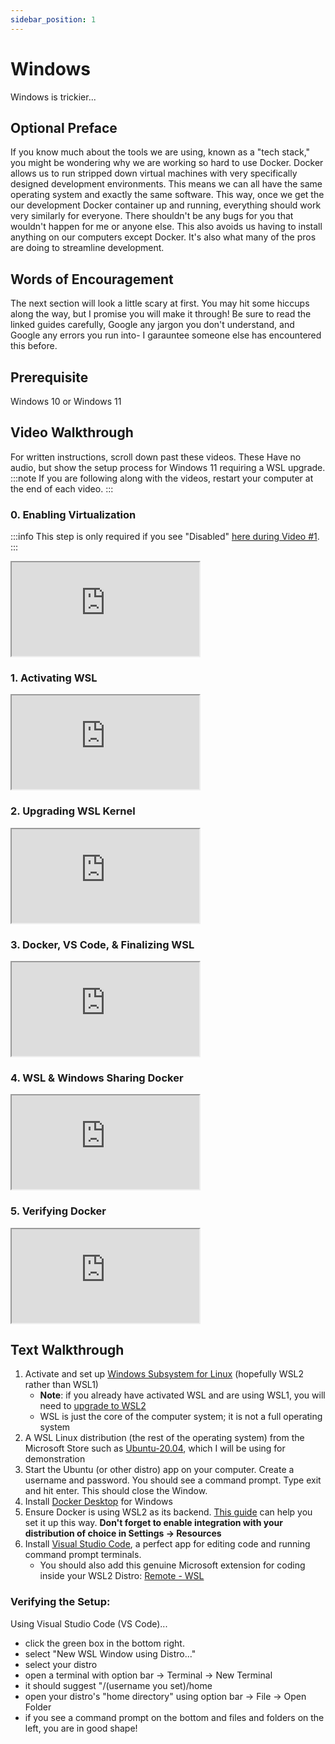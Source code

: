 ```yaml
---
sidebar_position: 1
---
```


# Windows

Windows is trickier...

## Optional Preface
If you know much about the tools we are using, known as a "tech stack," you might be wondering why we are working so hard to use Docker. Docker allows us to run stripped down virtual machines with very specifically designed development environments. This means we can all have the same operating system and exactly the same software. This way, once we get the our development Docker container up and running, everything should work very similarly for everyone. There shouldn't be any bugs for you that wouldn't happen for me or anyone else. This also avoids us having to install anything on our computers except Docker. It's also what many of the pros are doing to streamline development.

## Words of Encouragement

The next section will look a little scary at first. You may hit some hiccups along the way, but I promise you will make it through! Be sure to read the linked guides carefully, Google any jargon you don't understand, and Google any errors you run into- I garauntee someone else has encountered this before.

## Prerequisite

Windows 10 or Windows 11

## Video Walkthrough

For written instructions, scroll down past these videos. These Have no audio, but show the setup process for Windows 11 requiring a WSL upgrade. 
:::note
If you are following along with the videos, restart your computer at the end of each video.
:::

### 0. Enabling Virtualization
:::info
This step is only required if you see "Disabled" [here during Video #1](https://youtu.be/Vco35UcW33M?t=14).
:::
<div class="video-container">
    <iframe class="video" src="https://www.youtube.com/embed/MtVK_bLnwvw" allowfullscreen></iframe>
</div>

### 1. Activating WSL
<div class="video-container">
    <iframe class="video" src="https://www.youtube.com/embed/Vco35UcW33M" allowfullscreen></iframe>
</div>

### 2. Upgrading WSL Kernel
<div class="video-container">
    <iframe class="video" src="https://www.youtube.com/embed/lGNs9mrkp1s" allowfullscreen></iframe>
</div>

### 3. Docker, VS Code, & Finalizing WSL
<div class="video-container">
    <iframe class="video" src="https://www.youtube.com/embed/z4ghZpx-myc" allowfullscreen></iframe>
</div>

### 4. WSL & Windows Sharing Docker
<div class="video-container">
    <iframe class="video" src="https://www.youtube.com/embed/nWx-1tDr568" allowfullscreen></iframe>
</div>

### 5. Verifying Docker
<div class="video-container">
    <iframe class="video" src="https://www.youtube.com/embed/Oocxq1PLfCQ" allowfullscreen></iframe>
</div>

## Text Walkthrough

1. Activate and set up [Windows Subsystem for Linux](https://docs.microsoft.com/en-us/windows/wsl/install) (hopefully WSL2 rather than WSL1)
    - **Note**: if you already have activated WSL and are using WSL1, you will need to [upgrade to WSL2](https://docs.microsoft.com/en-us/windows/wsl/install-manual#step-4---download-the-linux-kernel-update-package)
    - WSL is just the core of the computer system; it is not a full operating system
3. A WSL Linux distribution (the rest of the operating system) from the Microsoft Store such as [Ubuntu-20.04](https://apps.microsoft.com/store/detail/ubuntu-20044-lts/9MTTCL66CPXJ?hl=en-us&gl=US), which I will be using for demonstration 
4. Start the Ubuntu (or other distro) app on your computer. Create a username and password. You should see a command prompt. Type exit and hit enter. This should close the Window.
5. Install [Docker Desktop](https://www.docker.com/get-started/) for Windows
6. Ensure Docker is using WSL2 as its backend. [This guide](https://docs.docker.com/desktop/windows/wsl/) can help you set it up this way. **Don't forget to enable integration with your distribution of choice in Settings -> Resources**
7. Install [Visual Studio Code](https://code.visualstudio.com/), a perfect app for editing code and running command prompt terminals.
    - You should also add this genuine Microsoft extension for coding inside your WSL2 Distro: [Remote - WSL](https://marketplace.visualstudio.com/items?itemName=ms-vscode-remote.remote-wsl)

### Verifying the Setup:

Using Visual Studio Code (VS Code)...
- click the green box in the bottom right.
- select "New WSL Window using Distro..."
- select your distro
- open a terminal with option bar -> Terminal -> New Terminal 
- it should suggest "/(username you set)/home
- open your distro's "home directory" using option bar -> File -> Open Folder
- if you see a command prompt on the bottom and files and folders on the left, you are in good shape!



